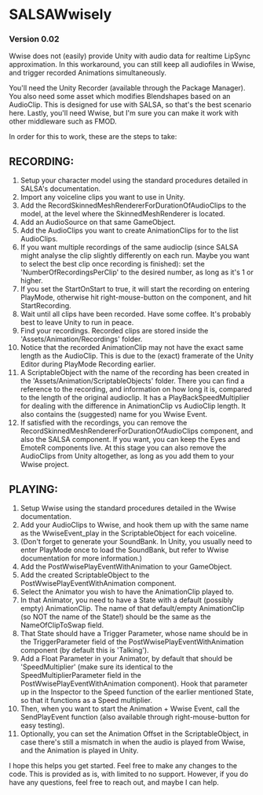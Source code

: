 # SALSAWwisely
### Version 0.02

Wwise does not (easily) provide Unity with audio data for realtime LipSync approximation.
In this workaround, you can still keep all audiofiles in Wwise, and trigger recorded Animations simultaneously.

You'll need the Unity Recorder (available through the Package Manager). You also need some asset which modifies Blendshapes based on an AudioClip. This is designed for use with SALSA, so that's the best scenario here. Lastly, you'll need Wwise, but I'm sure you can make it work with other middleware such as FMOD.

In order for this to work, these are the steps to take:

## RECORDING:
1. Setup your character model using the standard procedures detailed in SALSA's documentation.
1. Import any voiceline clips you want to use in Unity.
1. Add the RecordSkinnedMeshRendererForDurationOfAudioClips to the model, at the level where the SkinnedMeshRenderer is located.
1. Add an AudioSource on that same GameObject.
1. Add the AudioClips you want to create AnimationClips for to the list AudioClips.
1. If you want multiple recordings of the same audioclip (since SALSA might analyse the clip slightly differently on each run. Maybe you want to select the best clip once recording is finished): set the 'NumberOfRecordingsPerClip' to the desired number, as long as it's 1 or higher.
1. If you set the StartOnStart to true, it will start the recording on entering PlayMode, otherwise hit right-mouse-button on the component, and hit StartRecording.
1. Wait until all clips have been recorded. Have some coffee. It's probably best to leave Unity to run in peace.
1. Find your recordings. Recorded clips are stored inside the 'Assets/Animation/Recordings' folder.
1. Notice that the recorded AnimationClip may not have the exact same length as the AudioClip. This is due to the (exact) framerate of the Unity Editor during PlayMode Recording earlier.
1. A ScriptableObject with the name of the recording has been created in the 'Assets/Animation/ScriptableObjects' folder. There you can find a reference to the recording, and information on how long it is, compared to the length of the original audioclip. It has a PlayBackSpeedMultiplier for dealing with the difference in AnimationClip vs AudioClip length. It also contains the (suggested) name for you Wwise Event.
1. If satisfied with the recordings, you can remove the RecordSkinnedMeshRendererForDurationOfAudioClips component, and also the SALSA component. If you want, you can keep the Eyes and EmoteR components live. At this stage you can also remove the AudioClips from Unity altogether, as long as you add them to your Wwise project.

## PLAYING:
1. Setup Wwise using the standard procedures detailed in the Wwise documentation.
1. Add your AudioClips to Wwise, and hook them up with the same name as the WwiseEvent_play in the ScriptableObject for each voiceline.
1. (Don't forget to generate your SoundBank. In Unity, you usually need to enter PlayMode once to load the SoundBank, but refer to Wwise documentation for more information.)
1. Add the PostWwisePlayEventWithAnimation to your GameObject.
1. Add the created ScriptableObject to the PostWwisePlayEventWithAnimation component.
1. Select the Animator you wish to have the AnimationClip played to.
1. In that Animator, you need to have a State with a default (possibly empty) AnimationClip. The name of that default/empty AnimationClip (so NOT the name of the State!) should be the same as the NameOfClipToSwap field.
1. That State should have a Trigger Parameter, whose name should be in the TriggerParameter field of the PostWwisePlayEventWithAnimation component (by default this is 'Talking').
1. Add a Float Parameter in your Animator, by default that should be 'SpeedMultiplier' (make sure its identical to the SpeedMultiplierParameter field in the PostWwisePlayEventWithAnimation component). Hook that parameter up in the Inspector to the Speed function of the earlier mentioned State, so that it functions as a Speed multiplier.
1. Then, when you want to start the Animation + Wwise Event, call the SendPlayEvent function (also available through right-mouse-button for easy testing).
1. Optionally, you can set the Animation Offset in the ScriptableObject, in case there's still a mismatch in when the audio is played from Wwise, and the Animation is played in Unity.

I hope this helps you get started. Feel free to make any changes to the code. This is provided as is, with limited to no support. However, if you do have any questions, feel free to reach out, and maybe I can help.
